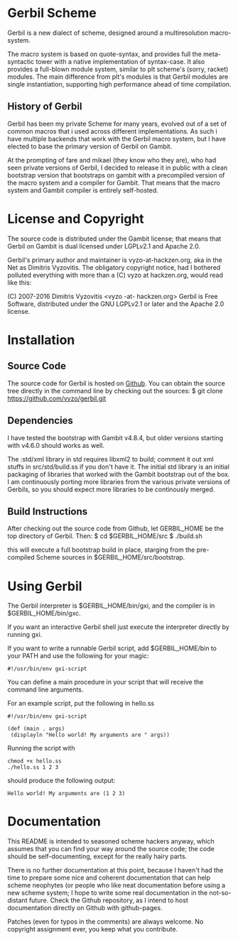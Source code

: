 # Gerbil Scheme

Gerbil is a new dialect of scheme, designed around a multiresolution
macro-system.

The macro system is based on quote-syntax, and provides full the
meta-syntactic tower with a native implementation of syntax-case.
It also provides a full-blown module system, similar to plt scheme's
(sorry, racket) modules. The main difference from plt's modules is that
Gerbil modules are single instantiation, supporting high performance ahead
of time compilation.

## History of Gerbil
Gerbil has been my private Scheme for many years, evolved out of a set
of common macros that i used across different implementations. As such
i have multiple backends that work with the Gerbil macro system, but I
have elected to base the primary version of Gerbil on Gambit.

At the prompting of fare and mikael (they know who they are), who
had seen private versions of Gerbil, I decided to release it in public
with a clean bootstrap version that bootstraps on gambit with a precompiled
version of the macro system and a compiler for Gambit.
That means that the macro system and Gambit compiler is entirely
self-hosted.

# License and Copyright

The source code is distributed under the Gambit license; that means
that Gerbil on Gambit is dual licensed under LGPLv2.1 and Apache 2.0.

Gerbil's primary author and maintainer is vyzo-at-hackzen.org, aka in
the Net as Dimitris Vyzovitis. The obligatory copyright notice, had I
bothered polluted everything with more than a (C) vyzo at hackzen.org,
would read like this:

(C) 2007-2016 Dimitris Vyzovitis <vyzo -at- hackzen.org>
Gerbil is Free Software, distributed under the GNU LGPLv2.1 or later
and the Apache 2.0 license.

# Installation
## Source Code
The source code for Gerbil is hosted on [Github](https://github.com/vyzo/gerbil).
You can obtain the source tree directly in the command line by checking
out the sources:
$ git clone https://github.com/vyzo/gerbil.git

## Dependencies
I have tested the bootstrap with Gambit v4.8.4, but older versions
starting with v4.6.0 should works as well.

The :std/xml library in std requires libxml2 to build; comment it out
xml stuffs in src/std/build.ss if you don't have it.
The initial std library is an initial packaging of libraries that worked
with the Gambit bootstrap out of the box. I am continuously porting
more libraries from the various private versions of Gerbils, so you should
expect more libraries to be continously merged.

## Build Instructions
After checking out the source code from Github, let GERBIL_HOME be the
top directory of Gerbil.
Then:
$ cd $GERBIL_HOME/src
$ ./build.sh

this will execute a full bootstrap build in place, starging from the
pre-compiled Scheme sources in $GERBIL_HOME/src/bootstrap.

# Using Gerbil
The Gerbil interpreter is $GERBIL_HOME/bin/gxi, and the compiler is
in $GERBIL_HOME/bin/gxc.

If you want an interactive Gerbil shell just execute the interpreter
directly by running gxi.

If you want to write a runnable Gerbil script, add $GERBIL_HOME/bin
to your PATH and use the following for your magic:
```
#!/usr/bin/env gxi-script
```

You can define a main procedure in your script that will receive
the command line arguments.

For an example script, put the following in hello.ss
```
#!/usr/bin/env gxi-script

(def (main . args)
 (displayln "Hello world! My arguments are " args))
```

Running the script with
```
chmod +x hello.ss
./hello.ss 1 2 3
```

should produce the following output:
```
Hello world! My arguments are (1 2 3)
```

# Documentation

This README is intended to seasoned scheme hackers anyway, which
assumes that you can find your way around the source code; the code
should be self-documenting, except for the really hairy parts.

There is no further documentation at this point, because I haven't
had the time to prepare some nice and coherent documentation that
can help scheme neophytes (or people who like neat documentation
before using a new scheme system; I hope to write some real
documentation in the not-so-distant future. Check the Github
repository, as I intend to host documentation directly on Github
with github-pages.

Patches (even for typos in the comments) are always welcome.
No copyright assignment ever, you keep what you contribute.

